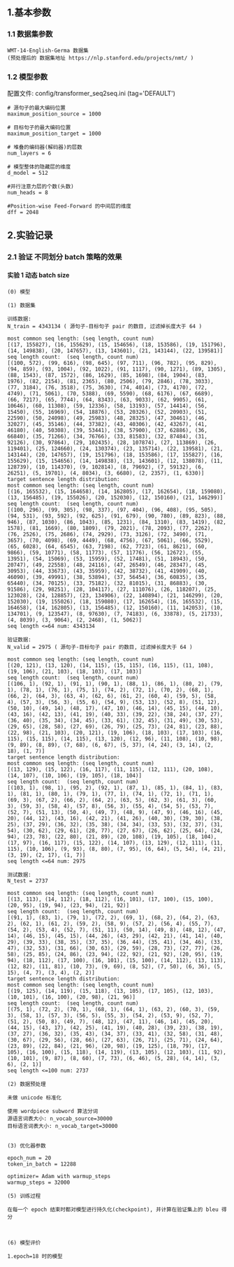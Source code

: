 ## 1.基本参数

### 1.1 数据集参数
    
    WMT-14-English-Germa 数据集
    (预处理后的 数据集地址 https://nlp.stanford.edu/projects/nmt/ )
    
### 1.2 模型参数

配置文件: config/transformer_seq2seq.ini (tag='DEFAULT') 
          
    # 源句子的最大编码位置
    maximum_position_source = 1000
    
    # 目标句子的最大编码位置
    maximum_position_target = 1000
    
    # 堆叠的编码器(解码器)的层数
    num_layers = 6
    
    # 模型整体的隐藏层的维度
    d_model = 512
    
    #并行注意力层的个数(头数)
    num_heads = 8
    
    #Position-wise Feed-Forward 的中间层的维度
    dff = 2048

## 2.实验记录

### 2.1 验证 不同划分 batch 策略的效果

#### 实验 1  动态 batch size
    
    (0) 模型
       
    (1) 数据集 
    
    训练数据:    
    N_train = 4343134 ( 源句子-目标句子 pair 的数目, 过滤掉长度大于 64 )
    
    most common seq length: (seq length, count num)
    [(17, 155827), (16, 155629), (15, 154656), (18, 153586), (19, 151796), (14, 149838), (20, 147657), (13, 143601), (21, 143144), (22, 139581)]
    seq length count:  (seq length, count num)
    [(100, 572), (99, 616), (98, 645), (97, 711), (96, 782), (95, 829), (94, 859), (93, 1004), (92, 1022), (91, 1117), (90, 1271), (89, 1305), (88, 1543), (87, 1572), (86, 1629), (85, 1698), (84, 1904), (83, 1976), (82, 2154), (81, 2365), (80, 2506), (79, 2846), (78, 3033), (77, 3184), (76, 3518), (75, 3630), (74, 4014), (73, 4170), (72, 4749), (71, 5061), (70, 5388), (69, 5590), (68, 6176), (67, 6689), (66, 7217), (65, 7744), (64, 8343), (63, 9033), (62, 9905), (61, 10646), (60, 11308), (59, 12336), (58, 13193), (57, 14414), (56, 15450), (55, 16969), (54, 18876), (53, 20326), (52, 20903), (51, 22590), (50, 24098), (49, 25983), (48, 28325), (47, 30461), (46, 32027), (45, 35146), (44, 37382), (43, 40306), (42, 43267), (41, 46180), (40, 50308), (39, 53441), (38, 57900), (37, 62886), (36, 66840), (35, 71266), (34, 76766), (33, 81583), (32, 87484), (31, 92126), (30, 97864), (29, 102435), (28, 107874), (27, 113869), (26, 119401), (25, 124660), (24, 130374), (23, 135714), (22, 139581), (21, 143144), (20, 147657), (19, 151796), (18, 153586), (17, 155827), (16, 155629), (15, 154656), (14, 149838), (13, 143601), (12, 138078), (11, 128739), (10, 114370), (9, 102814), (8, 79692), (7, 59132), (6, 26251), (5, 19701), (4, 8034), (3, 6680), (2, 2357), (1, 6330)]
    target sentence length distribution:
    most common seq length: (seq length, count num)
    [(16, 165532), (15, 164658), (14, 162805), (17, 162654), (18, 159080), (13, 156485), (19, 155026), (20, 152030), (12, 150160), (21, 146299)]
    seq length count:  (seq length, count num)
    [(100, 296), (99, 305), (98, 337), (97, 404), (96, 408), (95, 505), (94, 531), (93, 592), (92, 625), (91, 679), (90, 780), (89, 823), (88, 946), (87, 1030), (86, 1043), (85, 1231), (84, 1310), (83, 1419), (82, 1578), (81, 1669), (80, 1809), (79, 2021), (78, 2093), (77, 2262), (76, 2526), (75, 2686), (74, 2929), (73, 3126), (72, 3490), (71, 3657), (70, 4098), (69, 4449), (68, 4756), (67, 5061), (66, 5529), (65, 6028), (64, 6545), (63, 7198), (62, 7723), (61, 8621), (60, 9866), (59, 10771), (58, 11773), (57, 11776), (56, 12672), (55, 13951), (54, 15069), (53, 15959), (52, 17481), (51, 18943), (50, 20747), (49, 22558), (48, 24116), (47, 26549), (46, 28347), (45, 30953), (44, 33673), (43, 35959), (42, 38732), (41, 41909), (40, 46090), (39, 49991), (38, 53894), (37, 56454), (36, 60835), (35, 65440), (34, 70125), (33, 75182), (32, 81015), (31, 86883), (30, 91586), (29, 98251), (28, 104117), (27, 111076), (26, 118207), (25, 123028), (24, 128857), (23, 134906), (22, 140894), (21, 146299), (20, 152030), (19, 155026), (18, 159080), (17, 162654), (16, 165532), (15, 164658), (14, 162805), (13, 156485), (12, 150160), (11, 142053), (10, 134701), (9, 123547), (8, 97630), (7, 74183), (6, 33878), (5, 21733), (4, 8039), (3, 9064), (2, 2468), (1, 5062)]
    seq length <=64 num: 4343134
    
    验证数据: 
    N_valid = 2975 ( 源句子-目标句子 pair 的数目, 过滤掉长度大于 64 ) 
    
    most common seq length: (seq length, count num)
    [(20, 121), (13, 120), (14, 115), (15, 115), (16, 115), (11, 108), (19, 106), (21, 103), (18, 103), (17, 103)]
    seq length count:  (seq length, count num)
    [(106, 1), (92, 1), (91, 1), (90, 1), (88, 1), (86, 1), (80, 2), (79, 1), (78, 1), (76, 1), (75, 1), (74, 2), (72, 1), (70, 2), (68, 1), (66, 2), (64, 3), (63, 4), (62, 6), (61, 2), (60, 4), (59, 5), (58, 4), (57, 3), (56, 3), (55, 6), (54, 9), (53, 13), (52, 8), (51, 12), (50, 10), (49, 14), (48, 17), (47, 10), (46, 14), (45, 15), (44, 10), (43, 16), (42, 13), (41, 19), (40, 33), (39, 22), (38, 24), (37, 27), (36, 40), (35, 34), (34, 45), (33, 61), (32, 45), (31, 49), (30, 53), (29, 65), (28, 58), (27, 69), (26, 79), (25, 73), (24, 81), (23, 88), (22, 98), (21, 103), (20, 121), (19, 106), (18, 103), (17, 103), (16, 115), (15, 115), (14, 115), (13, 120), (12, 96), (11, 108), (10, 98), (9, 89), (8, 89), (7, 68), (6, 67), (5, 37), (4, 24), (3, 14), (2, 18), (1, 7)]
    target sentence length distribution:
    most common seq length: (seq length, count num)
    [(13, 129), (15, 122), (16, 117), (11, 115), (12, 111), (20, 108), (14, 107), (10, 106), (19, 105), (18, 104)]
    seq length count:  (seq length, count num)
    [(103, 1), (98, 1), (95, 2), (92, 1), (87, 1), (85, 1), (84, 1), (83, 1), (81, 1), (80, 1), (79, 1), (77, 1), (74, 1), (72, 1), (71, 1), (69, 3), (67, 2), (66, 2), (64, 2), (63, 5), (62, 3), (61, 3), (60, 3), (59, 3), (58, 4), (57, 8), (56, 3), (55, 4), (54, 5), (53, 7), (52, 7), (51, 13), (50, 4), (49, 7), (48, 9), (47, 9), (46, 16), (45, 20), (44, 12), (43, 16), (42, 21), (41, 26), (40, 30), (39, 30), (38, 25), (37, 29), (36, 32), (35, 38), (34, 34), (33, 53), (32, 37), (31, 54), (30, 62), (29, 61), (28, 77), (27, 67), (26, 62), (25, 64), (24, 94), (23, 78), (22, 80), (21, 89), (20, 108), (19, 105), (18, 104), (17, 97), (16, 117), (15, 122), (14, 107), (13, 129), (12, 111), (11, 115), (10, 106), (9, 93), (8, 80), (7, 95), (6, 64), (5, 54), (4, 21), (3, 19), (2, 17), (1, 7)]
    seq length <=64 num: 2975

    测试数据: 
    N_test = 2737 
    
    most common seq length: (seq length, count num)
    [(13, 113), (14, 112), (18, 112), (16, 101), (17, 100), (15, 100), (20, 95), (19, 94), (23, 94), (21, 92)]
    seq length count:  (seq length, count num)
    [(91, 1), (83, 1), (79, 1), (72, 2), (69, 1), (68, 2), (64, 2), (63, 2), (62, 1), (61, 2), (59, 2), (58, 9), (57, 2), (56, 4), (55, 7), (54, 2), (53, 4), (52, 7), (51, 11), (50, 14), (49, 8), (48, 12), (47, 14), (46, 15), (45, 15), (44, 26), (43, 29), (42, 21), (41, 14), (40, 29), (39, 33), (38, 35), (37, 35), (36, 44), (35, 41), (34, 46), (33, 47), (32, 53), (31, 66), (30, 63), (29, 59), (28, 73), (27, 77), (26, 58), (25, 85), (24, 86), (23, 94), (22, 92), (21, 92), (20, 95), (19, 94), (18, 112), (17, 100), (16, 101), (15, 100), (14, 112), (13, 113), (12, 82), (11, 81), (10, 73), (9, 69), (8, 52), (7, 50), (6, 36), (5, 15), (4, 7), (3, 4), (2, 2)]
    target sentence length distribution:
    most common seq length: (seq length, count num)
    [(19, 125), (14, 119), (15, 118), (13, 105), (17, 105), (12, 103), (10, 101), (16, 100), (20, 98), (21, 96)]
    seq length count:  (seq length, count num)
    [(75, 1), (72, 2), (70, 1), (68, 1), (64, 1), (63, 2), (60, 3), (59, 3), (58, 1), (57, 3), (56, 5), (55, 3), (54, 2), (53, 9), (52, 7), (51, 2), (50, 8), (49, 7), (48, 12), (47, 11), (46, 14), (45, 20), (44, 15), (43, 17), (42, 25), (41, 19), (40, 28), (39, 23), (38, 19), (37, 27), (36, 32), (35, 43), (34, 37), (33, 41), (32, 58), (31, 48), (30, 67), (29, 56), (28, 66), (27, 63), (26, 71), (25, 71), (24, 64), (23, 89), (22, 84), (21, 96), (20, 98), (19, 125), (18, 79), (17, 105), (16, 100), (15, 118), (14, 119), (13, 105), (12, 103), (11, 92), (10, 101), (9, 87), (8, 60), (7, 73), (6, 46), (5, 28), (4, 14), (3, 6), (2, 1)]
    seq length <=100 num: 2737
    
    (2) 数据预处理
    
    未做 unicode 标准化
    
    使用 wordpiece subword 算法分词
    源语言词表大小: n_vocab_source=30000
    目标语言词表大小: n_vocab_target=30000
    
    
    (3) 优化器参数
    
    epoch_num = 20
    token_in_batch = 12288
    
    optimizer= Adam with warmup_steps
    warmup_steps = 32000
    
    (5) 训练过程
    
    在每一个 epoch 结束时都对模型进行持久化(checkpoint), 并计算在验证集上的 bleu 得分
    
    
        
    (6) 模型评价
    
    1.epoch=18 时的模型
    
    
        
    
